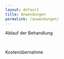 ```yaml
---
layout: default
title: Anwendungen
permalink: /anwendungen/
---
```


Ablauf der Behandlung

&nbsp;

Kosten&uuml;bernahme

&nbsp;

&nbsp;

&nbsp;